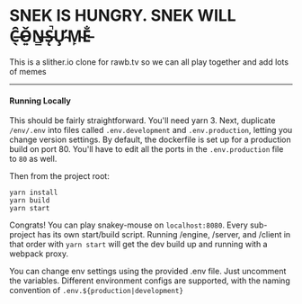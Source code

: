 # SNEK IS HUNGRY. SNEK WILL C̶̖̑Ǒ̵͍N̶̳S̵̨̚Ư̴̧M̴̙E̵̐

This is a slither.io clone for rawb.tv so we can all play together and add lots of memes

_____
#### Running Locally
This should be fairly straightforward. You'll need yarn 3. Next, duplicate `/env/.env` into files 
called `.env.development` and `.env.production`, letting you change version settings.
By default, the dockerfile is set up for a production build on port 80. You'll have to edit all 
the ports in the `.env.production` file to `80` as well.

Then from the project root:
```
yarn install
yarn build
yarn start
```
Congrats! You can play snakey-mouse on `localhost:8080`. Every sub-project has its own
start/build script. Running /engine, /server, and /client in that order with `yarn start` will
get the dev build up and running with a webpack proxy.

You can change env settings using the provided .env file. Just uncomment the variables. Different
environment configs are supported, with the naming convention of `.env.${production|development}`
